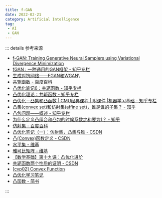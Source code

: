 ```yaml
---
title: f-GAN
date: 2022-02-21
category: Artificial Intelligence
tag:
 - AI
 - GAN
---
```

::: details 参考来源

- [f-GAN: Training Generative Neural Samplers using Variational Divergence Minimization](https://arxiv.org/abs/1606.00709)
- [fGAN : 一种通用的GAN框架 - 知乎专栏](https://zhuanlan.zhihu.com/p/54909858)
- [生成对抗网络——FGAN和WGAN](https://alberthg.github.io/2018/05/13/wgan/)\
- [共轭函数 - 百度百科](https://baike.baidu.com/item/%E5%85%B1%E8%BD%AD%E5%87%BD%E6%95%B0/12576746)
- [凸优化笔记6：共轭函数 - 知乎专栏](https://zhuanlan.zhihu.com/p/131601201)
- [凸优化理论：共轭函数 - 知乎专栏](https://zhuanlan.zhihu.com/p/265522736)
- [凸优化－凸集和凸函数 | CMU经典课程 | 附课件 |机器学习基础 - 知乎专栏](https://zhuanlan.zhihu.com/p/35654834)
- [凸集(convex set)和仿射集(affine set)，谁是谁的子集？ - 知乎](https://www.zhihu.com/question/22799760)
- [凸包问题——概述 - 知乎专栏](https://zhuanlan.zhihu.com/p/158043191)
- [为什么定义凸组合和凸包的时候系数之和要为1？ - 知乎](https://www.zhihu.com/question/434605916/answer/1624800523)
- [仿射集 - 百度百科](https://baike.baidu.com/item/%E4%BB%BF%E5%B0%84%E9%9B%86/18999655)
- [凸优化笔记（一）：仿射集，凸集与锥 - CSDN](https://blog.csdn.net/xierhacker/article/details/61415747)
- [凸(Convex)函数定义 - CSDN](https://blog.csdn.net/rtygbwwwerr/article/details/78891506)
- [水平集 - 维基](https://zh.wikipedia.org/wiki/%E6%B0%B4%E5%B9%B3%E9%9B%86)
- [雅可比矩阵 - 维基](https://zh.wikipedia.org/wiki/%E9%9B%85%E5%8F%AF%E6%AF%94%E7%9F%A9%E9%98%B5#%E9%9B%85%E5%8F%AF%E6%AF%94%E8%A1%8C%E5%88%97%E5%BC%8F)
- [【数学基础】第十九课：凸优化进阶](http://shichaoxin.com/2021/04/11/%E6%95%B0%E5%AD%A6%E5%9F%BA%E7%A1%80-%E7%AC%AC%E5%8D%81%E4%B9%9D%E8%AF%BE-%E5%87%B8%E4%BC%98%E5%8C%96%E8%BF%9B%E9%98%B6/)
- [共轭函数两个性质的证明 - CSDN](https://blog.csdn.net/weixin_42258608/article/details/87610618)
- [[cvp02] Convex Function](https://louisyzk.github.io/notes/2019/11/25/CVP02-Convex-Function)
- [凸优化学习笔记](https://msgsxj.cn/2018/02/23/%E5%87%B8%E4%BC%98%E5%8C%96%E5%AD%A6%E4%B9%A0%E7%AC%94%E8%AE%B0/)
- [凸函数 - 简书](https://www.jianshu.com/p/0dcf58715b2b)

:::
